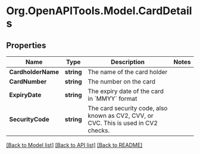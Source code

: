 # Org.OpenAPITools.Model.CardDetails

## Properties

Name | Type | Description | Notes
------------ | ------------- | ------------- | -------------
**CardholderName** | **string** | The name of the card holder | 
**CardNumber** | **string** | The number on the card | 
**ExpiryDate** | **string** | The expiry date of the card in &#x60;MMYY&#x60; format | 
**SecurityCode** | **string** | The card security code, also known as CV2, CVV, or CVC. This is used in CV2 checks. | 

[[Back to Model list]](../README.md#documentation-for-models) [[Back to API list]](../README.md#documentation-for-api-endpoints) [[Back to README]](../README.md)

